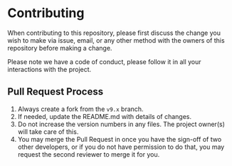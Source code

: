 # Contributing

When contributing to this repository, please first discuss the change you wish to make via issue,
email, or any other method with the owners of this repository before making a change.

Please note we have a code of conduct, please follow it in all your interactions with the project.

## Pull Request Process

1. Always create a fork from the `v9.x` branch.
2. If needed, update the README.md with details of changes.
3. Do not increase the version numbers in any files. The project owner(s) will take care of this.
4. You may merge the Pull Request in once you have the sign-off of two other developers, or if you
   do not have permission to do that, you may request the second reviewer to merge it for you.
